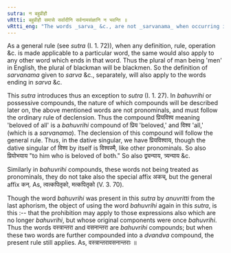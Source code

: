 ```yaml
---
sutra: न बहुव्रीहौ
vRtti: बहुव्रीहौ समासे सर्वादीनि सर्वनामसंज्ञानि न भवन्ति ॥
vRtti_eng: "The words _sarva_ &c., are not _sarvanama_ when occurring in a _bahuvrihi_ compound."
---
```

As a general rule (see _sutra_ (I. 1. 72)), when any definition, rule, operation &c. is made applicable to a particular word, the same would also apply to any other word which ends in that word. Thus the plural of man being 'men' in English, the plural of blackman will be blackmen. So the definition of _sarvanama_ given to _sarva_ &c., separately, will also apply to the words ending in _sarva_ &c.

This _sutra_ introduces thus an exception to _sutra_ (I. 1. 27). In _bahuvrihi_ or possessive compounds, the nature of which compounds will be described later on, the above mentioned words are not pronominals, and must follow the ordinary rule of declension. Thus the compound प्रियविश्व meaning 'beloved of all' is a _bahuvrihi_ compound of प्रिय 'beloved,' and विश्व 'all,' (which is a _sarvanama_). The declension of this compound will follow the general rule. Thus, in the dative singular, we have प्रियविश्वाय, though the dative singular of विश्व by itself is विश्वस्मै, like other pronominals. So also प्रियोभयाय "to him who is beloved of both." So also द्व्यन्याय, त्र्यन्याय &c.

Similarly in _bahuvrihi_ compounds, these words not being treated as pronominals, they do not take also the special affix अकच्, but the general affix कन्. As, त्वत्कपितृको, मत्कपितृको (V. 3. 70).

Though the word _bahuvrihi_ was present in this _sutra_ by _anuvritti_ from the last aphorism, the object of using the word _bahuvrihi_ again in this _sutra_, is this :-- that the prohibition may apply to those expressions also which are no longer _bahuvrihi_, but whose original components were once _bahuvrihi_. Thus the words वस्त्रान्तरा and वसनान्तरा are _bahuvrihi_ compounds; but when these two words are further compounded into a _dvandva_ compound, the present rule still applies. As, वस्त्रान्तरावसनान्तराः ॥
